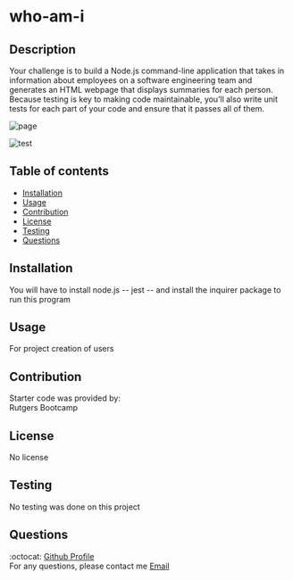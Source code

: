 # who-am-i

## Description
  Your challenge is to build a Node.js command-line application that takes in information about employees on a software engineering team and generates an HTML webpage that displays summaries for each person. Because testing is key to making code maintainable, you’ll also write unit tests for each part of your code and ensure that it passes all of them.
  
  ![page](https://user-images.githubusercontent.com/33878845/123385523-a0bab000-d563-11eb-98ed-1c0ffa89aa41.PNG)
  
  ![test](https://user-images.githubusercontent.com/33878845/123385720-d9f32000-d563-11eb-8463-df40c5bef6af.PNG)
  
  
   ## Table of contents
  * [Installation](#installation)
  * [Usage](#usage)
  * [Contribution](#contribution)
  * [License](#license)
  * [Testing](#testing)
  * [Questions](#questions)

  ## Installation
  You will have to install node.js -- jest -- and install the inquirer package to run this program

  ## Usage
  For project creation of users

  ## Contribution
  Starter code was provided by: <br />
  Rutgers Bootcamp <br />
 

  ## License
  No license

  ## Testing
  No testing was done on this project

  ## Questions
  :octocat: [Github Profile](https://github.com/mlopez94) <br />
  For any questions, please contact me [Email](mailto:lopezmatthew87@gmail.com)
